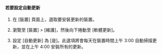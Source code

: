
#### 若要設定自動更新

1. 在 [裝置] 頁面上，選取要安裝更新的裝置。

2. 瀏覽至 [裝置] > [維護]，然後向下捲動至 [軟體更新]。

3. 設定 [自動更新] 為 [是]。此選項將會每天在裝置時間上午 3:00 自動掃描更新，並在上午 4:00 安裝所有的更新。

<!---HONumber=August15_HO6-->